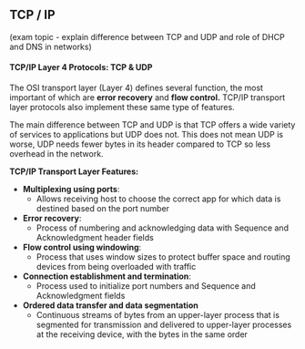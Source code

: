 ## TCP / IP
(exam topic - explain difference between TCP and UDP and role of DHCP and DNS in networks)
#### TCP/IP Layer 4 Protocols: TCP & UDP

The OSI transport layer (Layer 4) defines several function, the most important of which are **error recovery** and **flow control.** TCP/IP transport layer protocols also implement these same type of features.

The main difference between TCP and UDP is that TCP offers a wide variety of services to applications but UDP does not. 
This does not mean UDP is worse, UDP needs fewer bytes in its header compared to TCP so less overhead in the network. 

**TCP/IP Transport Layer Features:**

- **Multiplexing using ports**:
    * Allows receiving host to choose the correct app for which data is destined based on the port number
- **Error recovery**:
    * Process of numbering and acknowledging data with Sequence and Acknowledgment header fields
- **Flow control using windowing**:
    * Process that uses window sizes to protect buffer space and routing devices from being overloaded with traffic
- **Connection establishment and termination**:
    * Process used to initialize port numbers and Sequence and Acknowledgment fields
- **Ordered data transfer and data segmentation**
    * Continuous streams of bytes from an upper-layer process that is segmented for transmission and delivered to upper-layer processes at the receiving device, with the bytes in the same order









